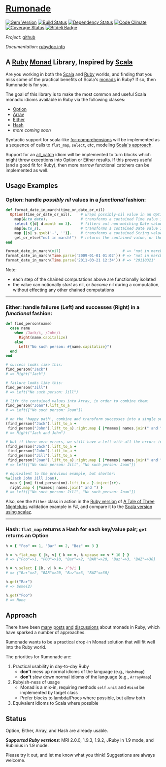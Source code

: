 # [Rumonade](https://rubygems.org/gems/rumonade)

[![Gem Version](https://badge.fury.io/rb/rumonade.png)](http://badge.fury.io/rb/rumonade)
[![Build Status](https://travis-ci.org/ms-ati/rumonade.png)](https://travis-ci.org/ms-ati/rumonade)
[![Dependency Status](https://gemnasium.com/ms-ati/rumonade.png)](https://gemnasium.com/ms-ati/rumonade)
[![Code Climate](https://codeclimate.com/github/ms-ati/rumonade.png)](https://codeclimate.com/github/ms-ati/rumonade)
[![Coverage Status](https://coveralls.io/repos/ms-ati/rumonade/badge.png)](https://coveralls.io/r/ms-ati/rumonade)
[![Bitdeli Badge](https://d2weczhvl823v0.cloudfront.net/ms-ati/rumonade/trend.png)](https://bitdeli.com/free "Bitdeli Badge")

*_Project_*: [github](http://github.com/ms-ati/rumonade)

*_Documentation_*: [rubydoc.info](http://rubydoc.info/gems/rumonade/frames)

## A [Ruby](http://www.ruby-lang.org) [Monad](http://en.wikipedia.org/wiki/Monad_\(functional_programming\)) Library, Inspired by [Scala](http://www.scala-lang.org)

Are you working in both the [Scala](http://www.scala-lang.org) and [Ruby](http://www.ruby-lang.org) worlds,
and finding that you miss some of the practical benefits of Scala's
[monads](http://james-iry.blogspot.com/2007/09/monads-are-elephants-part-1.html) in Ruby?
If so, then Rumonade is for you.

The goal of this library is to make the most common and useful Scala monadic idioms available in Ruby via the following classes:
* [Option](http://rubydoc.info/gems/rumonade/Rumonade/Option)
* [Array](http://rubydoc.info/gems/rumonade/Rumonade/ArrayExtensions)
* [Either](http://rubydoc.info/gems/rumonade/Rumonade/Either)
* [Hash](http://rubydoc.info/gems/rumonade/Rumonade/Hash)
* _more coming soon_

Syntactic support for scala-like [for-comprehensions](http://www.scala-lang.org/node/111) will be implemented
as a sequence of calls to `flat_map`, `select`, etc, modeling [Scala's
approach](http://stackoverflow.com/questions/3754089/scala-for-comprehension/3754568#3754568).

Support for an [all_catch](http://www.scala-lang.org/archives/downloads/distrib/files/nightly/docs/library/scala/util/control/Exception$.html)
idiom will be implemented to turn blocks which might throw exceptions into Option or Either
results. If this proves useful (and a good fit for Ruby), then more narrow functional catchers can be implemented as well.

## Usage Examples

### Option: handle _possibly_ _nil_ values in a _functional_ fashion:

```ruby
def format_date_in_march(time_or_date_or_nil)
  Option(time_or_date_or_nil).    # wraps possibly-nil value in an Option monad (Some or None)
    map(&:to_date).               # transforms a contained Time value into a Date value
    select {|d| d.month == 3}.    # filters out non-matching Date values (Some becomes None)
    map(&:to_s).                  # transforms a contained Date value into a String value
    map {|s| s.gsub('-', '')}.    # transforms a contained String value by removing '-'
    get_or_else("not in march!")  # returns the contained value, or the alternative if None
end

format_date_in_march(nil)                            # => "not in march!"
format_date_in_march(Time.parse('2009-01-01 01:02')) # => "not in march!"
format_date_in_march(Time.parse('2011-03-21 12:34')) # => "20110321"
```

Note:
* each step of the chained computations above are functionally isolated
* the value can notionally _start_ as nil, or _become_ nil during a computation, without effecting any other chained computations

---
### Either: handle failures (Left) and successes (Right) in a _functional_ fashion:

```ruby
def find_person(name)
  case name
    when /Jack/i, /John/i
      Right(name.capitalize)
    else
      Left("No such person: #{name.capitalize}")
  end
end

# success looks like this:
find_person("Jack")
# => Right("Jack")

# failure looks like this:
find_person("Jill")
# => Left("No such person: Jill")

# lift the contained values into Array, in order to combine them:
find_person("Joan").lift_to_a
# => Left(["No such person: Joan"])

# on the 'happy path', combine and transform successes into a single success result:
(find_person("Jack").lift_to_a + 
 find_person("John").lift_to_a).right.map { |*names| names.join(" and ") }
# => Right("Jack and John")

# but if there were errors, we still have a Left with all the errors inside:
(find_person("Jack").lift_to_a +
 find_person("John").lift_to_a +
 find_person("Jill").lift_to_a +
 find_person("Joan").lift_to_a).right.map { |*names| names.join(" and ") }
# => Left(["No such person: Jill", "No such person: Joan"])

# equivalent to the previous example, but shorter:
%w(Jack John Jill Joan).
  map { |nm| find_person(nm).lift_to_a }.inject(:+).
  right.map { |*names| names.join(" and ") }
# => Left(["No such person: Jill", "No such person: Joan"])
```

Also, see the `Either` class in action in the [Ruby version](https://gist.github.com/2553490) 
of [A Tale of Three Nightclubs](http://bugsquash.blogspot.com/2012/03/example-of-applicative-validation-in.html)
validation example in F#, and compare it to the [Scala version using scalaz](https://gist.github.com/970717).

---
### Hash: `flat_map` returns a Hash for each key/value pair; `get` returns an Option

```ruby
h = { "Foo" => 1, "Bar" => 2, "Baz" => 3 }

h = h.flat_map { |k, v| { k => v, k.upcase => v * 10 } }
# => {"Foo"=>1, "FOO"=>10, "Bar"=>2, "BAR"=>20, "Baz"=>3, "BAZ"=>30}

h = h.select { |k, v| k =~ /^b/i }
# => {"Bar"=>2, "BAR"=>20, "Baz"=>3, "BAZ"=>30}

h.get("Bar")
# => Some(2)

h.get("Foo")
# => None
```

## Approach

There have been [many](http://moonbase.rydia.net/mental/writings/programming/monads-in-ruby/00introduction.html)
[posts](http://pretheory.wordpress.com/2008/02/14/the-maybe-monad-in-ruby/)
[and](http://www.valuedlessons.com/2008/01/monads-in-ruby-with-nice-syntax.html)
[discussions](http://stackoverflow.com/questions/2709361/monad-equivalent-in-ruby)
about monads in Ruby, which have sparked a number of approaches.

Rumonade wants to be a practical drop-in Monad solution that will fit well into the Ruby world.

The priorities for Rumonade are:

1.  Practical usability in day-to-day Ruby
    *  <b>don't</b> mess up normal idioms of the language (e.g., `Hash#map`)
    *  <b>don't</b> slow down normal idioms of the language (e.g., `Array#map`)
2.  Rubyish-ness of usage
    *  Monad is a mix-in, requiring methods `self.unit` and `#bind` be implemented by target class
    *  Prefer blocks to lambda/Procs where possible, but allow both
3.  Equivalent idioms to Scala where possible

## Status

Option, Either, Array, and Hash are already usable.

<b><em>Supported Ruby versions</em></b>: MRI 2.0.0, 1.9.3, 1.9.2, JRuby in 1.9 mode, and Rubinius in 1.9 mode.

Please try it out, and let me know what you think! Suggestions are always welcome.
